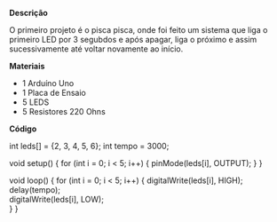 **Descrição**

O primeiro projeto é o pisca pisca, onde foi feito um sistema que liga o primeiro LED por 3 segubdos e após apagar, liga o próximo e assim sucessivamente até voltar novamente ao início.

**Materiais**

- 1 Arduíno Uno
- 1 Placa de Ensaio
- 5 LEDS
- 5 Resistores 220 Ohns

**Código**

int leds[] = {2, 3, 4, 5, 6}; 
int tempo = 3000;              

void setup() {
  for (int i = 0; i < 5; i++) {
    pinMode(leds[i], OUTPUT);
  }
}

void loop() {
  for (int i = 0; i < 5; i++) {
    digitalWrite(leds[i], HIGH); 
    delay(tempo);                
    digitalWrite(leds[i], LOW);  
  }
}

